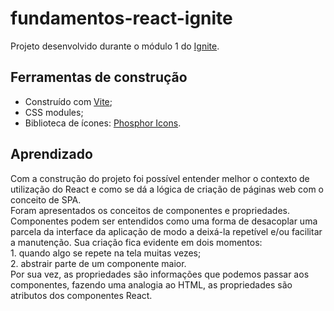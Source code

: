 # fundamentos-react-ignite

Projeto desenvolvido durante o módulo 1 do [Ignite](https://lp.rocketseat.com.br/ignite?&).

## Ferramentas de construção

- Construído com [Vite](https://vitejs.dev/);
- CSS modules;
- Biblioteca de ícones: [Phosphor Icons](https://phosphoricons.com/).

## Aprendizado

Com a construção do projeto foi possível entender melhor o contexto de utilização do React e como se dá a lógica de criação de páginas web com o conceito de SPA.
<br>
Foram apresentados os conceitos de componentes e propriedades. Componentes podem ser entendidos como uma forma de desacoplar uma parcela da interface da aplicação de modo a deixá-la repetível e/ou facilitar a manutenção. Sua criação fica evidente em dois momentos: 
<br>
    1. quando algo se repete na tela muitas vezes;
    <br>
    2. abstrair parte de um componente maior.
    <br>
Por sua vez, as propriedades são informações que podemos passar aos componentes, fazendo uma analogia ao HTML, as propriedades são atributos dos componentes React.

